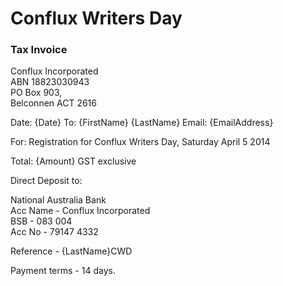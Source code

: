# Conflux Writers Day <br />
### Tax Invoice

Conflux Incorporated <br />
ABN 18823030943 <br />
PO Box 903, <br />
Belconnen ACT 2616

Date: {Date}
To: {FirstName} {LastName}
Email: {EmailAddress}

For: Registration for Conflux Writers Day, Saturday April 5 2014

Total: {Amount}
GST exclusive

Direct Deposit to:

National Australia Bank <br />
Acc Name - Conflux Incorporated <br />
BSB - 083 004 <br />
Acc No - 79147 4332

Reference - {LastName}CWD

Payment terms - 14 days.


